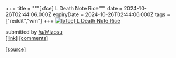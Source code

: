 +++
title = """[xfce] L Death Note Rice"""
date = 2024-10-26T02:44:06.000Z
expiryDate = 2024-10-26T02:44:06.000Z
tags = ["reddit","wm"]
+++
[![[xfce] L Death Note Rice](https://b.thumbs.redditmedia.com/rOKg-mOQsw2wSvT3AmdNQJm6AusU0iYhWo729BANzFg.jpg "[xfce] L Death Note Rice")](https://www.reddit.com/r/unixporn/comments/1gcbdtm/xfce_l_death_note_rice/)

submitted by [/u/Mizosu](https://www.reddit.com/user/Mizosu)  
[\[link\]](https://www.reddit.com/gallery/1gcbdtm) [\[comments\]](https://www.reddit.com/r/unixporn/comments/1gcbdtm/xfce_l_death_note_rice/)

[[source]](https://www.reddit.com/r/unixporn/comments/1gcbdtm/xfce_l_death_note_rice/)
